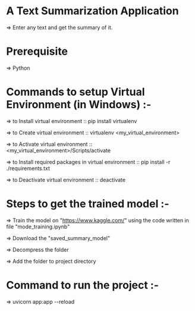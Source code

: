 # A Text Summarization Application
=> Enter any text and get the summary of it.


# Prerequisite
=> Python


# Commands to setup Virtual Environment (in Windows) :-

=> to Install virtual environment :: pip install virtualenv

=> to Create virtual environment :: virtualenv <my_virtual_environment>

=> to Activate virtual environment :: <my_virtual_environment>/Scripts/activate

=> to Install required packages in virtual environment :: pip install -r ./requirements.txt

=> to Deactivate virtual environment :: deactivate


# Steps to get the trained model :-

=> Train the model on "https://www.kaggle.com/" using the code written in file "mode_training.ipynb"

=> Download the "saved_summary_model"

=> Decompress the folder

=> Add the folder to project directory


# Command to run the project :-

=> uvicorn app:app --reload
